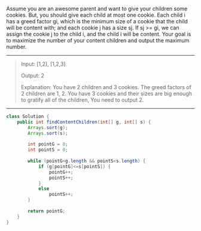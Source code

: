 Assume you are an awesome parent and want to give your children some cookies. But, you should give each child at most one cookie. Each child i has a greed factor gi, which is the minimum size of a cookie that the child will be content with; and each cookie j has a size sj. If sj >= gi, we can assign the cookie j to the child i, and the child i will be content. Your goal is to maximize the number of your content children and output the maximum number.

---

> Input: [1,2], [1,2,3]
>
> Output: 2
>
> Explanation: You have 2 children and 3 cookies. The greed factors of 2 children are 1, 2. 
> You have 3 cookies and their sizes are big enough to gratify all of the children, 
> You need to output 2.

---

```java
class Solution {
    public int findContentChildren(int[] g, int[] s) {
        Arrays.sort(g);
        Arrays.sort(s);
        
        int pointG = 0;
        int pointS = 0;
        
        while (pointG<g.length && pointS<s.length) {
            if (g[pointG]<=s[pointS]) {
                pointG++;
                pointS++;
            } 
          	else
                pointS++;
        }
        
        return pointG;
    }
}
```


